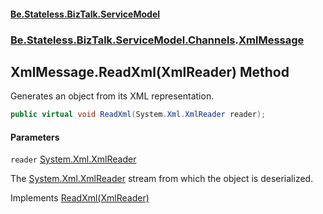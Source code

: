 #### [Be.Stateless.BizTalk.ServiceModel](README.md 'README')
### [Be.Stateless.BizTalk.ServiceModel.Channels](Be.Stateless.BizTalk.ServiceModel.Channels.md 'Be.Stateless.BizTalk.ServiceModel.Channels').[XmlMessage](XmlMessage.md 'Be.Stateless.BizTalk.ServiceModel.Channels.XmlMessage')

## XmlMessage.ReadXml(XmlReader) Method

Generates an object from its XML representation.

```csharp
public virtual void ReadXml(System.Xml.XmlReader reader);
```
#### Parameters

<a name='Be.Stateless.BizTalk.ServiceModel.Channels.XmlMessage.ReadXml(System.Xml.XmlReader).reader'></a>

`reader` [System.Xml.XmlReader](https://docs.microsoft.com/en-us/dotnet/api/System.Xml.XmlReader 'System.Xml.XmlReader')

The [System.Xml.XmlReader](https://docs.microsoft.com/en-us/dotnet/api/System.Xml.XmlReader 'System.Xml.XmlReader') stream from which the object is deserialized.

Implements [ReadXml(XmlReader)](https://docs.microsoft.com/en-us/dotnet/api/System.Xml.Serialization.IXmlSerializable.ReadXml#System_Xml_Serialization_IXmlSerializable_ReadXml_System_Xml_XmlReader_ 'System.Xml.Serialization.IXmlSerializable.ReadXml(System.Xml.XmlReader)')